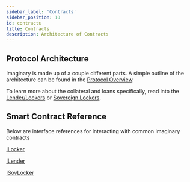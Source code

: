 ```yaml
---
sidebar_label: 'Contracts'
sidebar_position: 10
id: contracts
title: Contracts
description: Architecture of Contracts
---
```


## Protocol Architecture
Imaginary is made up of a couple different parts. A simple outline of the architecture can be found in the [Protocol Overview](./architecture/protocol-overview.md).

To learn more about the collateral and loans specifically, read into the [Lender/Lockers](./architecture/lenderlockers.md) or [Sovereign Lockers](./architecture/sovereignlocker.md).

## Smart Contract Reference
Below are interface references for interacting with common Imaginary contracts

[ILocker](./reference/ilocker.md)

[ILender](./reference/ilender.md)

[ISovLocker](./reference/isovlocker.md)